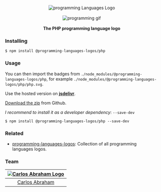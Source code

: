 <p align="center">
    <br>
    <img src="https://cdn.jsdelivr.net/npm/@programming-languages-logos/php@0.0.0/php_256x256.png" alt="programming Languages Logo">
    <br>
    <br>
    <img src="https://cdn.abranhe.com/projects/porgramming-languages-logos/logo.svg" alt="programming gif">
    <br>
    <br>
    <b>The PHP programming language logo</b>
</p>

### Installing

```
$ npm install @programming-languages-logos/php
```

### Usage

You can then import the badges from `./node_modules/@programming-languages-logos/php`, for example `./node_modules/@programming-languages-logos/php/php.svg`.

Use the hosted version on
[**jsdelivr**](https://www.jsdelivr.com/package/npm/@programming-languages-logos/php).

[Download the zip](https://github.com/abranhe/programming-languages-logos/releases/latest) from Github.

_I recommend to install it as a developer dependency_: `--save-dev`

```
$ npm install @programming-languages-logos/php --save-dev
```

### Related

- [programming-languages-logos][all]: Collection of all programming languages logos.

### Team

| [![Carlos Abraham Logo][abranhe-img]][abranhe] |
| :--------------------------------------------: |
|           [Carlos Abraham][abranhe]            |

<!------------- Some links ----------------->

[abranhe]: https://github.com/abranhe
[abranhe-img]: https://avatars3.githubusercontent.com/u/21347264?s=50
[all]: https://github.com/abranhe/programming-languages-logos
